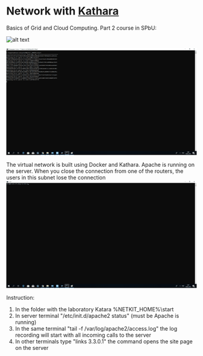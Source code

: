 # Network with [Kathara](http://www.kathara.org/)
Basics of Grid and Cloud Computing. Part 2 course in SPbU:

![alt text](https://pp.userapi.com/c853528/v853528864/40e40/61xObwEnRMM.jpg)

![alt text](gif2.gif)

The virtual network is built using Docker and Kathara. Apache is running on the server. 
When you close the connection from one of the routers, the users in this subnet lose the connection
![alt text](gif3.gif)

Instruction:
1. In the folder with the laboratory Katara %NETKIT_HOME%\start
2. In server terminal "/etc/init.d/apache2 status"
(must be Apache is running)
3. In the same terminal "tail -f /var/log/apache2/access.log"
the log recording will start with all incoming calls to the server
4. In other terminals type "links 3.3.0.1"
the command opens the site page on the server


